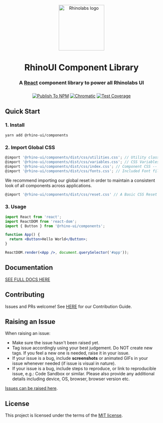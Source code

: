 <p align="center">
  <a href="https://rhinolabs.agency" rel="noopener" target="_blank"><img width="150" src="https://rhinolabs.agency/assets/logo.png" alt="Rhinolabs logo"></a></p>
</p>

<h1 align="center" style="border-bottom: none;">RhinoUI Component Library</h1>
<h3 align="center">

  A [React](https://reactjs.org/) component library to power all Rhinolabs UI

</h3>

<div align="center" style="margin-top: 25px">

  [![Publish To NPM](https://github.com/rhinolabs/rhino-ui/workflows/Publish%20To%20NPM/badge.svg)](https://github.com/rhinolabs/rhino-ui/actions?query=workflow%3A%22Publish+To+NPM%22)
  [![Chromatic](https://github.com/rhinolabs/rhino-ui/workflows/Chromatic/badge.svg?branch=main)](https://github.com/rhinolabs/rhino-ui/actions?query=workflow%3AChromatic)
  [![Test Coverage](https://api.codeclimate.com/v1/badges/e61e897623b87d91d155/test_coverage)](https://codeclimate.com/github/rhinolabs/rhinolabs-components/test_coverage)

</div>

## Quick Start

### 1. Install

`yarn add @rhino-ui/components`

### 2. Import Global CSS

```jsx
@import '@rhino-ui/components/dist/css/utilities.css'; // Utility classes -- REQUIRED
@import '@rhino-ui/components/dist/css/variables.css'; // CSS Variables -- REQUIRED
@import '@rhino-ui/components/dist/css/index.css'; // Component CSS -- REQUIRED
@import '@rhino-ui/components/dist/css/fonts.css'; // Included Font files -- OPTIONAL BUT ENCOURAGED
```

We recommend importing our global reset in order to maintain a consistent
look of all components across applications.

```jsx
@import '@rhino-ui/components/dist/css/reset.css' // A Basic CSS Reset -- OPTIONAL BUT ENCOURAGED.
```

### 3. Usage

```jsx
import React from 'react';
import ReactDOM from 'react-dom';
import { Button } from '@rhino-ui/components';

function App() {
  return <Button>Hello World</Button>;
}

ReactDOM.render(<App />, document.querySelector('#app'));
```

## Documentation

[SEE FULL DOCS HERE](https://ux.rhinolabs.agency)

## Contributing

Issues and PRs welcome! See [HERE](https://github.com/rhinolabs/rhino-ui/blob/main/docs/CONTRIBUTING.md) for our Contribution Guide.

## Raising an Issue

When raising an issue:
* Make sure the issue hasn't been raised yet.
* Tag issue accordingly using your best judgement. Do NOT create new tags. If you feel a new one is needed, raise it in your issue.
* If your issue is a bug, include **screenshots** or animated GIFs in your issue whenever needed (if issue is visual in nature).
* If your issue is a bug, include steps to reproduce, or link to reproducible issue, e.g.: Code Sandbox or similar. Please also provide any additional details including device, OS, browser, browser version etc.

[Issues can be raised here](https://github.com/rhinolabs/rhino-ui/issues).

## License

This project is licensed under the terms of the
[MIT license](/LICENSE).
